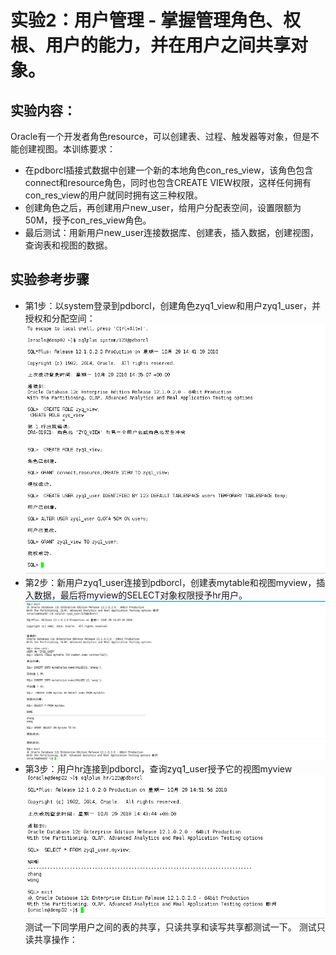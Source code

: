 # 实验2：用户管理 - 掌握管理角色、权根、用户的能力，并在用户之间共享对象。
## 实验内容：
Oracle有一个开发者角色resource，可以创建表、过程、触发器等对象，但是不能创建视图。本训练要求：
* 在pdborcl插接式数据中创建一个新的本地角色con_res_view，该角色包含connect和resource角色，同时也包含CREATE VIEW权限，这样任何拥有con_res_view的用户就同时拥有这三种权限。
* 创建角色之后，再创建用户new_user，给用户分配表空间，设置限额为50M，授予con_res_view角色。
* 最后测试：用新用户new_user连接数据库、创建表，插入数据，创建视图，查询表和视图的数据。
## 实验参考步骤
* 第1步：以system登录到pdborcl，创建角色zyq1_view和用户zyq1_user，并授权和分配空间：
![](https://github.com/ZYQHZ/ORACLE/blob/master/test2/1.PNG)
* 第2步：新用户zyq1_user连接到pdborcl，创建表mytable和视图myview，插入数据，最后将myview的SELECT对象权限授予hr用户。
![](https://github.com/ZYQHZ/ORACLE/blob/master/test2/2.PNG)
![](https://github.com/ZYQHZ/ORACLE/blob/master/test2/22.PNG)
* 第3步：用户hr连接到pdborcl，查询zyq1_user授予它的视图myview
![](https://github.com/ZYQHZ/ORACLE/blob/master/test2/3.PNG)
测试一下同学用户之间的表的共享，只读共享和读写共享都测试一下。
测试只读共享操作：
